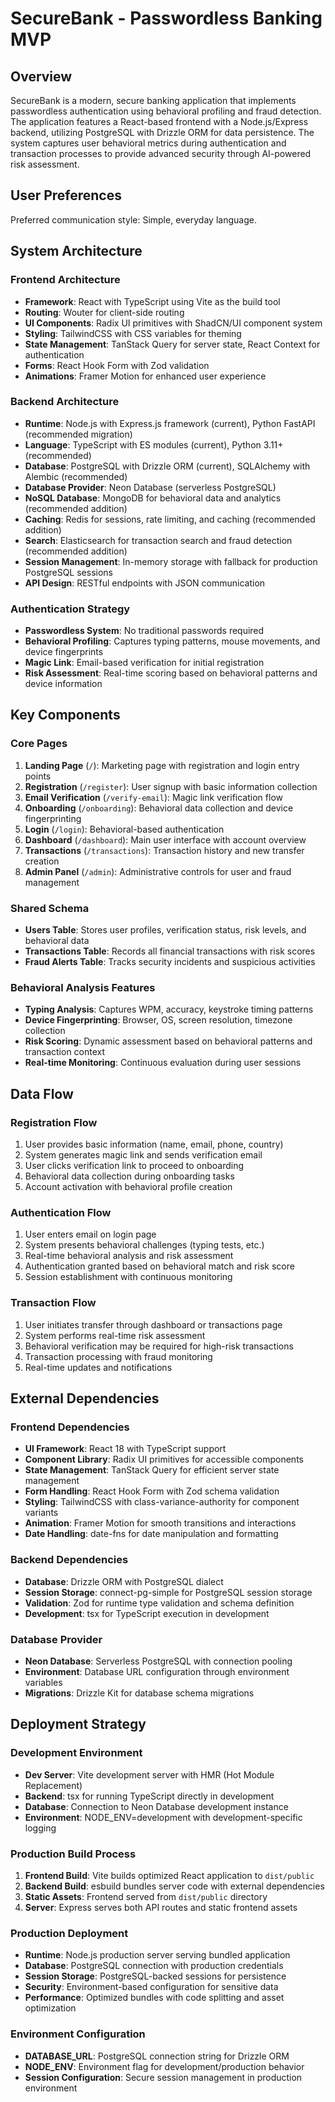 # SecureBank - Passwordless Banking MVP

## Overview

SecureBank is a modern, secure banking application that implements passwordless authentication using behavioral profiling and fraud detection. The application features a React-based frontend with a Node.js/Express backend, utilizing PostgreSQL with Drizzle ORM for data persistence. The system captures user behavioral metrics during authentication and transaction processes to provide advanced security through AI-powered risk assessment.

## User Preferences

Preferred communication style: Simple, everyday language.

## System Architecture

### Frontend Architecture
- **Framework**: React with TypeScript using Vite as the build tool
- **Routing**: Wouter for client-side routing
- **UI Components**: Radix UI primitives with ShadCN/UI component system
- **Styling**: TailwindCSS with CSS variables for theming
- **State Management**: TanStack Query for server state, React Context for authentication
- **Forms**: React Hook Form with Zod validation
- **Animations**: Framer Motion for enhanced user experience

### Backend Architecture
- **Runtime**: Node.js with Express.js framework (current), Python FastAPI (recommended migration)
- **Language**: TypeScript with ES modules (current), Python 3.11+ (recommended)
- **Database**: PostgreSQL with Drizzle ORM (current), SQLAlchemy with Alembic (recommended)
- **Database Provider**: Neon Database (serverless PostgreSQL)
- **NoSQL Database**: MongoDB for behavioral data and analytics (recommended addition)
- **Caching**: Redis for sessions, rate limiting, and caching (recommended addition)
- **Search**: Elasticsearch for transaction search and fraud detection (recommended addition)
- **Session Management**: In-memory storage with fallback for production PostgreSQL sessions
- **API Design**: RESTful endpoints with JSON communication

### Authentication Strategy
- **Passwordless System**: No traditional passwords required
- **Behavioral Profiling**: Captures typing patterns, mouse movements, and device fingerprints
- **Magic Link**: Email-based verification for initial registration
- **Risk Assessment**: Real-time scoring based on behavioral patterns and device information

## Key Components

### Core Pages
1. **Landing Page** (`/`): Marketing page with registration and login entry points
2. **Registration** (`/register`): User signup with basic information collection
3. **Email Verification** (`/verify-email`): Magic link verification flow
4. **Onboarding** (`/onboarding`): Behavioral data collection and device fingerprinting
5. **Login** (`/login`): Behavioral-based authentication
6. **Dashboard** (`/dashboard`): Main user interface with account overview
7. **Transactions** (`/transactions`): Transaction history and new transfer creation
8. **Admin Panel** (`/admin`): Administrative controls for user and fraud management

### Shared Schema
- **Users Table**: Stores user profiles, verification status, risk levels, and behavioral data
- **Transactions Table**: Records all financial transactions with risk scores
- **Fraud Alerts Table**: Tracks security incidents and suspicious activities

### Behavioral Analysis Features
- **Typing Analysis**: Captures WPM, accuracy, keystroke timing patterns
- **Device Fingerprinting**: Browser, OS, screen resolution, timezone collection
- **Risk Scoring**: Dynamic assessment based on behavioral patterns and transaction context
- **Real-time Monitoring**: Continuous evaluation during user sessions

## Data Flow

### Registration Flow
1. User provides basic information (name, email, phone, country)
2. System generates magic link and sends verification email
3. User clicks verification link to proceed to onboarding
4. Behavioral data collection during onboarding tasks
5. Account activation with behavioral profile creation

### Authentication Flow
1. User enters email on login page
2. System presents behavioral challenges (typing tests, etc.)
3. Real-time behavioral analysis and risk assessment
4. Authentication granted based on behavioral match and risk score
5. Session establishment with continuous monitoring

### Transaction Flow
1. User initiates transfer through dashboard or transactions page
2. System performs real-time risk assessment
3. Behavioral verification may be required for high-risk transactions
4. Transaction processing with fraud monitoring
5. Real-time updates and notifications

## External Dependencies

### Frontend Dependencies
- **UI Framework**: React 18 with TypeScript support
- **Component Library**: Radix UI primitives for accessible components
- **State Management**: TanStack Query for efficient server state management
- **Form Handling**: React Hook Form with Zod schema validation
- **Styling**: TailwindCSS with class-variance-authority for component variants
- **Animation**: Framer Motion for smooth transitions and interactions
- **Date Handling**: date-fns for date manipulation and formatting

### Backend Dependencies
- **Database**: Drizzle ORM with PostgreSQL dialect
- **Session Storage**: connect-pg-simple for PostgreSQL session storage
- **Validation**: Zod for runtime type validation and schema definition
- **Development**: tsx for TypeScript execution in development

### Database Provider
- **Neon Database**: Serverless PostgreSQL with connection pooling
- **Environment**: Database URL configuration through environment variables
- **Migrations**: Drizzle Kit for database schema migrations

## Deployment Strategy

### Development Environment
- **Dev Server**: Vite development server with HMR (Hot Module Replacement)
- **Backend**: tsx for running TypeScript directly in development
- **Database**: Connection to Neon Database development instance
- **Environment**: NODE_ENV=development with development-specific logging

### Production Build Process
1. **Frontend Build**: Vite builds optimized React application to `dist/public`
2. **Backend Build**: esbuild bundles server code with external dependencies
3. **Static Assets**: Frontend served from `dist/public` directory
4. **Server**: Express serves both API routes and static frontend assets

### Production Deployment
- **Runtime**: Node.js production server serving bundled application
- **Database**: PostgreSQL connection with production credentials
- **Session Storage**: PostgreSQL-backed sessions for persistence
- **Security**: Environment-based configuration for sensitive data
- **Performance**: Optimized bundles with code splitting and asset optimization

### Environment Configuration
- **DATABASE_URL**: PostgreSQL connection string for Drizzle ORM
- **NODE_ENV**: Environment flag for development/production behavior
- **Session Configuration**: Secure session management in production environment